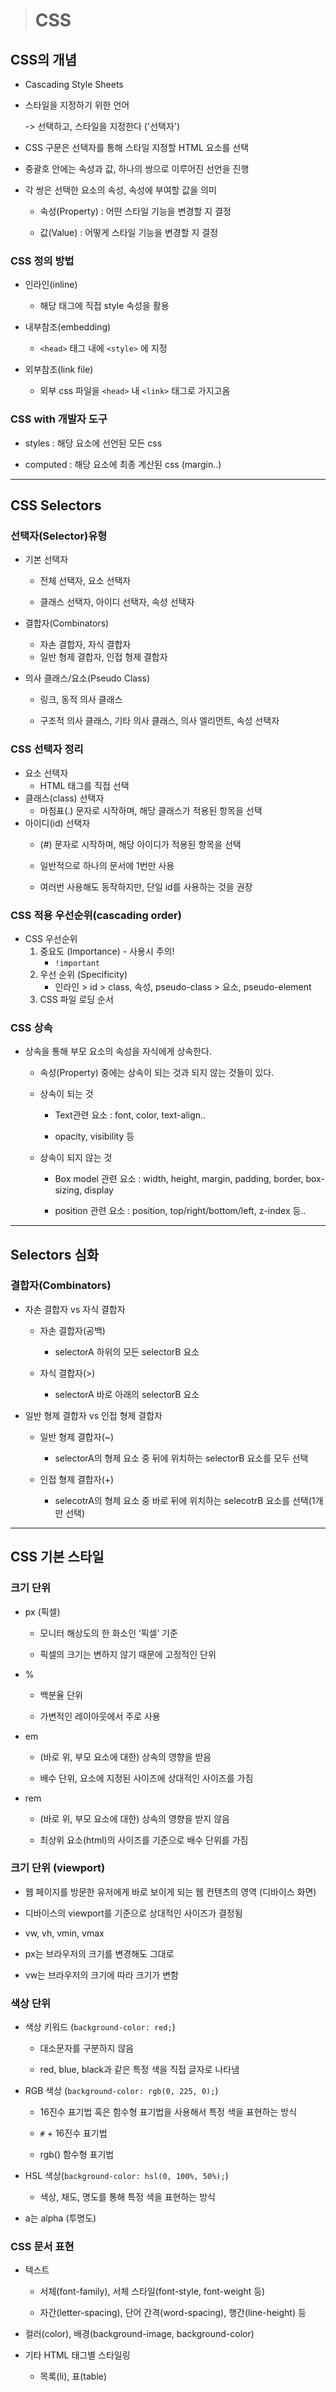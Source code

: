 > # CSS



## CSS의 개념

- Cascading Style Sheets

- 스타일을 지정하기 위한 언어
  
  -> 선택하고, 스타일을 지정한다 ('선택자')

- CSS 구문은 선택자를 통해 스타일 지정할 HTML 요소를 선택

- 중괄호 안에는 속성과 값, 하나의 쌍으로 이루어진 선언을 진행

- 각 쌍은 선택한 요소의 속성, 속성에 부여할 값을 의미
  
  - 속성(Property) : 어떤 스타일 기능을 변경할 지 결정
  
  - 값(Value) : 어떻게 스타일 기능을 변경할 지 결정



### CSS 정의 방법

- 인라인(inline)
  
  - 해당 태그에 직접 style 속성을 활용

- 내부참조(embedding)
  
  - `<head>` 태그 내에 `<style>` 에 지정

- 외부참조(link file)
  
  - 외부 css 파일을 `<head>` 내 `<link>` 태그로 가지고옴
    
    

### CSS with 개발자 도구

- styles : 해당 요소에 선언된 모든 css

- computed : 해당 요소에 최종 계산된 css (margin..)

---

## CSS Selectors

### 선택자(Selector)유형

- 기본 선택자
  
  - 전체 선택자, 요소 선택자
  
  - 클래스 선택자, 아이디 선택자, 속성 선택자

- 결합자(Combinators)
  
  - 자손 결합자, 자식 결합자
  - 일반 형제 결합자, 인접 형제 결합자

- 의사 클래스/요소(Pseudo Class)
  
  - 링크, 동적 의사 클래스
  
  - 구조적 의사 클래스, 기타 의사 클래스, 의사 엘리먼트, 속성 선택자
    
    

### CSS 선택자 정리

- 요소 선택자
  - HTML 태그를 직접 선택
- 클래스(class) 선택자
  - 마침표(.) 문자로 시작하며, 해당 클래스가 적용된 항목을 선택
- 아이디(id) 선택자
  - (#) 문자로 시작하며, 해당 아이디가 적용된 항목을 선택
  
  - 일반적으로 하나의 문서에 1번만 사용
  
  - 여러번 사용해도 동작하지만, 단일 id를 사용하는 것을 권장
    
    

### CSS 적용 우선순위(cascading order)

- CSS 우선순위
  1. 중요도 (Importance) - 사용시 주의!
     - `!important`
  2. 우선 순위 (Specificity)
     - 인라인 > id > class, 속성, pseudo-class > 요소, pseudo-element
  3. CSS 파일 로딩 순서



### CSS 상속

- 상속을 통해 부모 요소의 속성을 자식에게 상속한다.
  
  - 속성(Property) 중에는 상속이 되는 것과 되지 않는 것들이 있다.
  
  - 상속이 되는 것
    
    - Text관련 요소 : font, color, text-align..
    
    - opacity, visibility 등
  
  - 상속이 되지 않는 것
    
    - Box model 관련 요소 : width, height, margin, padding, border, box-sizing, display
    
    - position 관련 요소 : position, top/right/bottom/left, z-index 등..

---

## Selectors 심화

### 결합자(Combinators)

- 자손 결합자 vs 자식 결합자
  
  - 자손 결합자(공백)
    
    - selectorA 하위의 모든 selectorB 요소
  
  - 자식 결합자(>)
    
    - selectorA 바로 아래의 selectorB 요소

- 일반 형제 결합자 vs 인접 형제 결합자
  
  - 일반 형제 결합자(~)
    
    - selectorA의 형제 요소 중 뒤에 위치하는 selectorB 요소를 모두 선택
  
  - 인접 형제 결합자(+)
    
    - selecotrA의 형제 요소 중 바로 뒤에 위치하는 selecotrB 요소를 선택(1개만 선택)

---

## CSS 기본 스타일

### 크기 단위

- px (픽셀)
  
  - 모니터 해상도의 한 화소인 ‘픽셀’ 기준
  
  - 픽셀의 크기는 변하지 않기 때문에 고정적인 단위

- %
  
  - 백분율 단위
  
  - 가변적인 레이아웃에서 주로 사용

- em
  
  - (바로 위, 부모 요소에 대한) 상속의 영향을 받음
  
  - 배수 단위, 요소에 지정된 사이즈에 상대적인 사이즈를 가짐

- rem
  
  - (바로 위, 부모 요소에 대한) 상속의 영향을 받지 않음
  
  - 최상위 요소(html)의 사이즈를 기준으로 배수 단위를 가짐
  
  

### 크기 단위 (viewport)

- 웹 페이지를 방문한 유저에게 바로 보이게 되는 웹 컨텐츠의 영역 (디바이스 화면)

- 디바이스의 viewport를 기준으로 상대적인 사이즈가 결정됨

- vw, vh, vmin, vmax

- px는 브라우저의 크기를 변경해도 그대로

- vw는 브라우저의 크기에 따라 크기가 변함
  
  

### 색상 단위

- 색상 키워드 (`background-color: red;`)
  
  - 대소문자를 구분하지 않음
  
  - red, blue, black과 같은 특정 색을 직접 글자로 나타냄

- RGB 색상 (`background-color: rgb(0, 225, 0);`)
  
  - 16진수 표기법 혹은 함수형 표기법을 사용해서 특정 색을 표현하는 방식
  
  - `#` + 16진수 표기법
  
  - rgb() 함수형 표기법

- HSL 색상(`background-color: hsl(0, 100%, 50%);`)
  
  - 색상, 채도, 명도를 통해 특정 색을 표현하는 방식

- a는 alpha (투명도)



### CSS 문서 표현

- 텍스트
  
  - 서체(font-family), 서체 스타일(font-style, font-weight 등)
  
  - 자간(letter-spacing), 단어 간격(word-spacing), 행간(line-height) 등

- 컬러(color), 배경(background-image, background-color)

- 기타 HTML 태그별 스타일링
  
  - 목록(li), 표(table)
